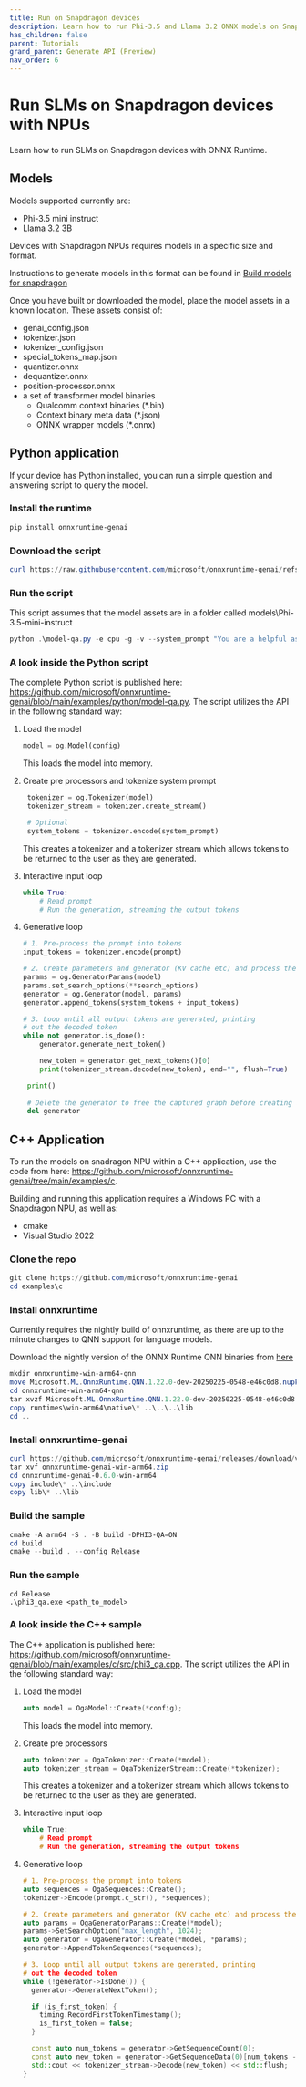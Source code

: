 ```yaml
---
title: Run on Snapdragon devices 
description: Learn how to run Phi-3.5 and Llama 3.2 ONNX models on Snapdragon devices 
has_children: false
parent: Tutorials
grand_parent: Generate API (Preview)
nav_order: 6
---
```



# Run SLMs on Snapdragon devices with NPUs

Learn how to run SLMs on Snapdragon devices with ONNX Runtime.

## Models

Models supported currently are:
* Phi-3.5 mini instruct
* Llama 3.2 3B

Devices with Snapdragon NPUs requires models in a specific size and format.

Instructions to generate models in this format can be found in [Build models for snapdragon](../howto/build-models-for-snapdragon.md)

Once you have built or downloaded the model, place the model assets in a known location. These assets consist of:
* genai_config.json
* tokenizer.json
* tokenizer_config.json
* special_tokens_map.json
* quantizer.onnx
* dequantizer.onnx
* position-processor.onnx
* a set of transformer model binaries
  * Qualcomm context binaries (*.bin)
  * Context binary meta data (*.json)
  * ONNX wrapper models (*.onnx)

## Python application

If your device has Python installed, you can run a simple question and answering script to query the model.

### Install the runtime

```powershell
pip install onnxruntime-genai
```

### Download the script

```powershell
curl https://raw.githubusercontent.com/microsoft/onnxruntime-genai/refs/heads/main/examples/python/model-qa.py -o model-qa.py
```

### Run the script

This script assumes that the model assets are in a folder called models\Phi-3.5-mini-instruct

```powershell
python .\model-qa.py -e cpu -g -v --system_prompt "You are a helpful assistant. Be brief and concise." --chat_template "<|user|>\n{input} <|end|>\n<|assistant|>" -m ..\..\models\Phi-3.5-mini-instruct
```

### A look inside the Python script

The complete Python script is published here: https://github.com/microsoft/onnxruntime-genai/blob/main/examples/python/model-qa.py. The script utilizes the API in the following standard way:

1. Load the model

   ```python
   model = og.Model(config)
   ```

   This loads the model into memory.

2. Create pre processors and tokenize system prompt

   ```python
    tokenizer = og.Tokenizer(model)
    tokenizer_stream = tokenizer.create_stream()

    # Optional
    system_tokens = tokenizer.encode(system_prompt)
   ```

   This creates a tokenizer and a tokenizer stream which allows tokens to be returned to the user as they are generated.

3. Interactive input loop

   ```python
   while True:
       # Read prompt
       # Run the generation, streaming the output tokens
   ```

4. Generative loop

   ```python
   # 1. Pre-process the prompt into tokens
   input_tokens = tokenizer.encode(prompt)

   # 2. Create parameters and generator (KV cache etc) and process the prompt
   params = og.GeneratorParams(model)
   params.set_search_options(**search_options)
   generator = og.Generator(model, params)
   generator.append_tokens(system_tokens + input_tokens)

   # 3. Loop until all output tokens are generated, printing
   # out the decoded token
   while not generator.is_done():
       generator.generate_next_token()

       new_token = generator.get_next_tokens()[0]
       print(tokenizer_stream.decode(new_token), end="", flush=True)

    print()
    
    # Delete the generator to free the captured graph before creating another one
    del generator
    ```


## C++ Application

To run the models on snadragon NPU within a C++ application, use the code from here: https://github.com/microsoft/onnxruntime-genai/tree/main/examples/c.

Building and running this application requires a Windows PC with a Snapdragon NPU, as well as:
* cmake
* Visual Studio 2022


### Clone the repo

   ```powershell
   git clone https://github.com/microsoft/onnxruntime-genai
   cd examples\c
   ```

### Install onnxruntime

   Currently requires the nightly build of onnxruntime, as there are up to the minute changes to QNN support for language models. 
   
   Download the nightly version of the ONNX Runtime QNN binaries from [here](https://aiinfra.visualstudio.com/PublicPackages/_artifacts/feed/ORT-Nightly/NuGet/Microsoft.ML.OnnxRuntime.QNN/overview/1.22.0-dev-20250225-0548-e46c0d8)


   ```powershell
   mkdir onnxruntime-win-arm64-qnn
   move Microsoft.ML.OnnxRuntime.QNN.1.22.0-dev-20250225-0548-e46c0d8.nupkg onnxruntime-win-arm64-qnn
   cd onnxruntime-win-arm64-qnn
   tar xvzf Microsoft.ML.OnnxRuntime.QNN.1.22.0-dev-20250225-0548-e46c0d8.nupkg
   copy runtimes\win-arm64\native\* ..\..\..\lib
   cd ..
   ```


### Install onnxruntime-genai

   ```powershell
   curl https://github.com/microsoft/onnxruntime-genai/releases/download/v0.6.0/onnxruntime-genai-0.6.0-win-arm64.zip -o onnxruntime-genai-win-arm64.zip
   tar xvf onnxruntime-genai-win-arm64.zip
   cd onnxruntime-genai-0.6.0-win-arm64
   copy include\* ..\include
   copy lib\* ..\lib
   ```

### Build the sample

   ```powershell
   cmake -A arm64 -S . -B build -DPHI3-QA=ON
   cd build
   cmake --build . --config Release
   ```

### Run the sample

   ```
   cd Release
   .\phi3_qa.exe <path_to_model>
   ```

### A look inside the C++ sample

The C++ application is published here: https://github.com/microsoft/onnxruntime-genai/blob/main/examples/c/src/phi3_qa.cpp. The script utilizes the API in the following standard way:


1. Load the model

   ```c++
   auto model = OgaModel::Create(*config);
   ```

   This loads the model into memory.

2. Create pre processors

   ```c++
   auto tokenizer = OgaTokenizer::Create(*model);
   auto tokenizer_stream = OgaTokenizerStream::Create(*tokenizer);
   ```

   This creates a tokenizer and a tokenizer stream which allows tokens to be returned to the user as they are generated.

3. Interactive input loop

   ```c++
   while True:
       # Read prompt
       # Run the generation, streaming the output tokens
   ```

4. Generative loop

   ```c++
   # 1. Pre-process the prompt into tokens
   auto sequences = OgaSequences::Create();
   tokenizer->Encode(prompt.c_str(), *sequences);
   
   # 2. Create parameters and generator (KV cache etc) and process the prompt
   auto params = OgaGeneratorParams::Create(*model);
   params->SetSearchOption("max_length", 1024);
   auto generator = OgaGenerator::Create(*model, *params);
   generator->AppendTokenSequences(*sequences);

   # 3. Loop until all output tokens are generated, printing
   # out the decoded token
   while (!generator->IsDone()) {
     generator->GenerateNextToken();

     if (is_first_token) {
       timing.RecordFirstTokenTimestamp();
       is_first_token = false;
     }

     const auto num_tokens = generator->GetSequenceCount(0);
     const auto new_token = generator->GetSequenceData(0)[num_tokens - 1];
     std::cout << tokenizer_stream->Decode(new_token) << std::flush;
   }
   ```

